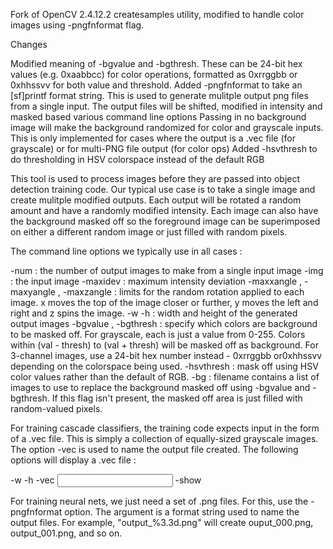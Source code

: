 Fork of OpenCV 2.4.12.2 createsamples utility, modified to handle color images using -pngfnformat flag.

Changes 

Modified meaning of -bgvalue and -bgthresh. These can be 24-bit hex values (e.g. 0xaabbcc) for color operations, formatted as 0xrrggbb or 0xhhssvv for both value and threshold.
Added -pngfnformat to take an [sf]printf format string. This is used to generate mulitple output png files from a single input. The output files will be shifted, modified in intensity and masked based various command line options
Passing in no background image will make the background randomized for color and grayscale inputs. This is only implemented for cases where the output is a .vec file (for grayscale) or for multi-PNG file output (for color ops)
Added -hsvthresh to do thresholding in HSV colorspace instead of the default RGB

This tool is used to process images before they are passed into object detection training code.  Our typical use case is to take a single image and create mulitple modified outputs.  Each output will be rotated a random amount and have a randomly modified intensity. Each image can also have the background masked off so the foreground image can be superimposed on either a different random image or just filled with random pixels.

The command line options we typically use in all cases :

-num <sample count> : the number of output images to make from a single input image
-img <filename> : the input image
-maxidev <idev> : maximum intensity deviation
-maxxangle <radians>, -maxyangle <radians>, -maxzangle <radians> : limits for the random rotation applied to each image.  x moves the top of the image closer or further, y moves the left and right and z spins the image.
-w <int> -h <int> : width and height of the generated output images
-bgvalue <value>, -bgthresh<value> : specify which colors are background to be masked off.  For grayscale, each is just a value from 0-255.  Colors within (val - thresh) to (val + thresh) will be masked off as background.  For 3-channel images, use a 24-bit hex number instead - 0xrrggbb or0xhhssvv depending on the colorspace being used.
-hsvthresh : mask off using HSV color values rather than the default of RGB. 
-bg <filename> : filename contains a list of images to use to replace the background masked off using -bgvalue and -bgthresh.  If this flag isn't present, the masked off area is just filled with random-valued pixels.


For training cascade classifiers, the training code expects input in the form of a .vec file. This is simply a collection of equally-sized grayscale images. The option -vec is used to name the output file created.  The following options will display a .vec file :

-w <width> -h <height> -vec <input vec filename> -show

For training neural nets, we just need a set of .png files.  For this, use the -pngfnformat option. The argument is a format string used to name the output files. For example, "output_%3.3d.png" will create ouput_000.png, output_001.png, and so on.


